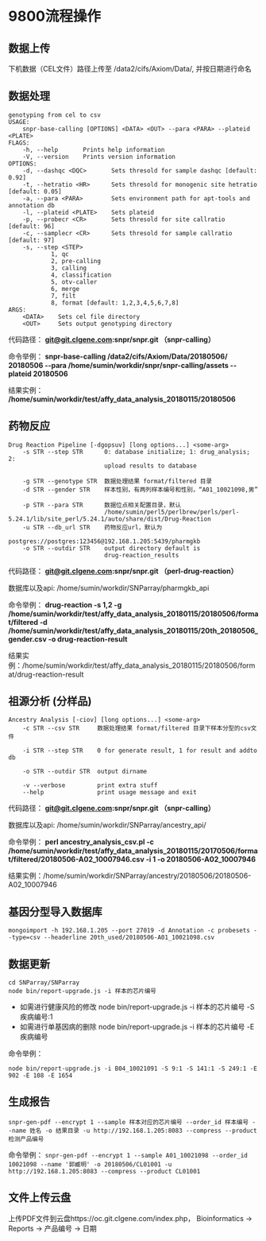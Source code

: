 # 9800流程操作

## 数据上传
下机数据（CEL文件）路径上传至 /data2/cifs/Axiom/Data/,  并按日期进行命名

## 数据处理

```
genotyping from cel to csv
USAGE:
    snpr-base-calling [OPTIONS] <DATA> <OUT> --para <PARA> --plateid <PLATE>
FLAGS:
    -h, --help       Prints help information
    -V, --version    Prints version information
OPTIONS:
    -d, --dashqc <DQC>       Sets thresold for sample dashqc [default: 0.92]
    -t, --hetratio <HR>      Sets thresold for monogenic site hetratio [default: 0.05]
    -a, --para <PARA>        Sets environment path for apt-tools and annotation db
    -l, --plateid <PLATE>    Sets plateid
    -p, --probecr <CR>       Sets thresold for site callratio [default: 96]
    -c, --samplecr <CR>      Sets thresold for sample callratio [default: 97]
    -s, --step <STEP>
            1, qc
            2, pre-calling
            3, calling
            4, classification
            5, otv-caller
            6, merge
            7, filt
            8, format [default: 1,2,3,4,5,6,7,8]
ARGS:
    <DATA>    Sets cel file directory
    <OUT>     Sets output genotyping directory
```

代码路径： **git@git.clgene.com:snpr/snpr.git （snpr-calling）**

命令举例： **snpr-base-calling /data2/cifs/Axiom/Data/20180506/ 20180506 --para /home/sumin/workdir/snpr/snpr-calling/assets --plateid 20180506**

结果实例：
**/home/sumin/workdir/test/affy_data_analysis_20180115/20180506**


## 药物反应
```
Drug Reaction Pipeline [-dgopsuv] [long options...] <some-arg>
	-s STR --step STR      0: database initialize; 1: drug_analysis; 2:
	                       upload results to database
	                     
	-g STR --genotype STR  数据处理结果 format/filtered 目录
	-d STR --gender STR    样本性别，有两列样本编号和性别，“A01_10021098,男”
	                     
	-p STR --para STR      数据位点相关配置目录，默认
	                       /home/sumin/perl5/perlbrew/perls/perl-5.24.1/lib/site_perl/5.24.1/auto/share/dist/Drug-Reaction
	-u STR --db_url STR    药物反应url，默认为
	                       postgres://postgres:123456@192.168.1.205:5439/pharmgkb
	-o STR --outdir STR    output directory default is
	                       drug-reaction_results
```
代码路径： **git@git.clgene.com:snpr/snpr.git （perl-drug-reaction）**

数据库以及api: /home/sumin/workdir/SNParray/pharmgkb_api

命令举例： **drug-reaction -s 1,2 -g /home/sumin/workdir/test/affy_data_analysis_20180115/20180506/format/filtered  -d /home/sumin/workdir/test/affy_data_analysis_20180115/20th_20180506_gender.csv  -o drug-reaction-result**

结果实例：/home/sumin/workdir/test/affy_data_analysis_20180115/20180506/format/drug-reaction-result

## 祖源分析 (分样品)
```
Ancestry Analysis [-ciov] [long options...] <some-arg>
	-c STR --csv STR     数据处理结果 format/filtered 目录下样本分型的csv文件

	-i STR --step STR    0 for generate result, 1 for result and addto db
	                   
	-o STR --outdir STR  output dirname
	                   
	-v --verbose         print extra stuff
	--help               print usage message and exit

```
代码路径： **git@git.clgene.com:snpr/snpr.git （snpr-calling）**

数据库以及api: /home/sumin/workdir/SNParray/ancestry_api/

命令举例： **perl ancestry_analysis_csv.pl  -c /home/sumin/workdir/test/affy_data_analysis_20180115/20170506/format/filtered/20180506-A02_10007946.csv -i 1 -o 20180506-A02_10007946**

结果实例：/home/sumin/workdir/SNParray/ancestry/20180506/20180506-A02_10007946


## 基因分型导入数据库
```
mongoimport -h 192.168.1.205 --port 27019 -d Annotation -c probesets --type=csv --headerline 20th_used/20180506-A01_10021098.csv
```

## 数据更新
```
cd SNParray/SNParray
node bin/report-upgrade.js -i 样本的芯片编号
```
- 如需进行健康风险的修改 node bin/report-upgrade.js -i 样本的芯片编号 -S 疾病编号:1 
- 如需进行单基因病的删除 node bin/report-upgrade.js -i 样本的芯片编号 -E 疾病编号

命令举例：
```
node bin/report-upgrade.js -i B04_10021091 -S 9:1 -S 141:1 -S 249:1 -E 902 -E 108 -E 1654
```

## 生成报告
```
snpr-gen-pdf --encrypt 1 --sample 样本对应的芯片编号 --order_id 样本编号 --name 姓名 -o 结果目录 -u http://192.168.1.205:8083 --compress --product 检测产品编号
```

命令举例： 
```snpr-gen-pdf --encrypt 1 --sample A01_10021098 --order_id 10021098 --name '郭臧明' -o 20180506/CL01001 -u http://192.168.1.205:8083 --compress --product CL01001```

## 文件上传云盘
上传PDF文件到云盘https://oc.git.clgene.com/index.php， Bioinformatics -> Reports -> 产品编号 -> 日期